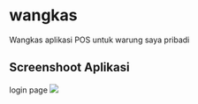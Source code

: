 # wangkas

Wangkas aplikasi POS untuk warung saya pribadi

## Screenshoot Aplikasi

login page
<image src='https://github.com/bakteribaik/wangkas_id/blob/main/assets/screenshoot/loginPage.PNG'>
